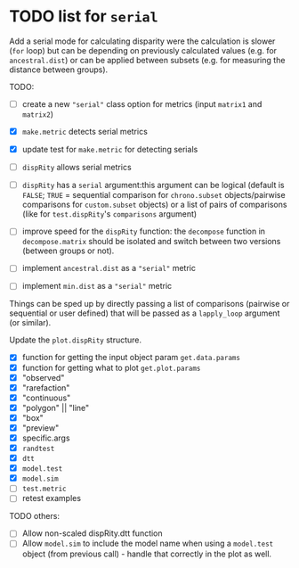# TODO list for `serial`


Add a serial mode for calculating disparity were the calculation is slower (`for` loop) but can be depending on previously calculated values (e.g. for `ancestral.dist`) or can be applied between subsets (e.g. for measuring the distance between groups).

TODO:

 - [ ] create a new `"serial"` class option for metrics (input `matrix1` and `matrix2`)
 - [x] `make.metric` detects serial metrics
 - [x] update test for `make.metric` for detecting serials
 - [ ] `dispRity` allows serial metrics
 - [ ] `dispRity` has a `serial` argument:this argument can be logical (default is `FALSE`; `TRUE` = sequential comparison for `chrono.subset` objects/pairwise comparisons for `custom.subset` objects) or a list of pairs of comparisons (like for `test.dispRity`'s `comparisons` argument)
 - [ ] improve speed for the `dispRity` function: the `decompose` function in `decompose.matrix` should be isolated and switch between two versions (between groups or not).

 - [ ] implement `ancestral.dist` as a `"serial"` metric
 - [ ] implement `min.dist` as a `"serial"` metric

Things can be sped up by directly passing a list of comparisons (pairwise or sequential or user defined) that will be passed as a `lapply_loop` argument (or similar).

Update the `plot.dispRity` structure.

* [x] function for getting the input object param `get.data.params`
* [x] function for getting what to plot `get.plot.params`
* [x] "observed"
* [x] "rarefaction"
* [x] "continuous"
* [x] "polygon" || "line"
* [x] "box"
* [x] "preview"
* [x] specific.args
* [x] `randtest`
* [x] `dtt`
* [x] `model.test`
* [x] `model.sim`
* [ ] `test.metric`
* [ ] retest examples

TODO others:

 * [ ] Allow non-scaled dispRity.dtt function
 * [ ] Allow `model.sim` to include the model name when using a `model.test` object (from previous call) - handle that correctly in the plot as well.